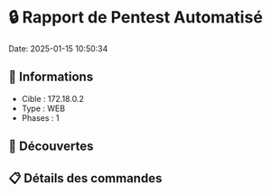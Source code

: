 # 🔒 Rapport de Pentest Automatisé
Date: 2025-01-15 10:50:34

## 📌 Informations
- Cible : 172.18.0.2
- Type : WEB
- Phases : 1

## 🎯 Découvertes

## 📋 Détails des commandes
